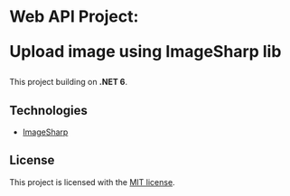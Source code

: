 ﻿# Web API Project:<p/>Upload image using ImageSharp lib

This project building on **.NET 6**. 

## Technologies

* [ImageSharp](https://docs.sixlabors.com/index.html)

## License

This project is licensed with the [MIT license](LICENSE).
